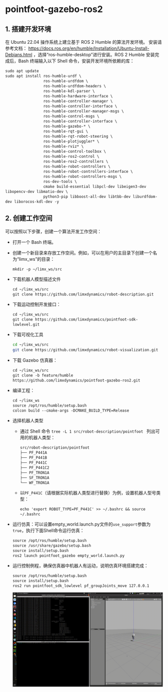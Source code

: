 # pointfoot-gazebo-ros2



## 1. 搭建开发环境

在 Ubuntu 22.04 操作系统上建立基于 ROS 2 Humble 的算法开发环境。 安装请参考文档： https://docs.ros.org/en/humble/Installation/Ubuntu-Install-Debians.html ，选择“ros-humble-desktop”进行安装。ROS 2 Humble 安装完成后，Bash 终端输入以下 Shell 命令，安装开发环境所依赖的库：

```
sudo apt update
sudo apt install ros-humble-urdf \
                 ros-humble-urdfdom \
                 ros-humble-urdfdom-headers \
                 ros-humble-kdl-parser \
                 ros-humble-hardware-interface \
                 ros-humble-controller-manager \
                 ros-humble-controller-interface \
                 ros-humble-controller-manager-msgs \
                 ros-humble-control-msgs \
                 ros-humble-controller-interface \
                 ros-humble-gazebo-* \
                 ros-humble-rqt-gui \
                 ros-humble-rqt-robot-steering \
                 ros-humble-plotjuggler* \
                 ros-humble-rviz* \
                 ros-humble-control-toolbox \
                 ros-humble-ros2-control \
                 ros-humble-ros2-controllers \
                 ros-humble-robot-controllers \
                 ros-humble-robot-controllers-interface \
                 ros-humble-robot-controllers-msgs \
                 ros-dev-tools \
                 cmake build-essential libpcl-dev libeigen3-dev libopencv-dev libmatio-dev \
                 python3-pip libboost-all-dev libtbb-dev liburdfdom-dev liborocos-kdl-dev -y
```

## 2. 创建工作空间

可以按照以下步骤，创建一个算法开发工作空间：

- 打开一个 Bash 终端。

- 创建一个新目录来存放工作空间。例如，可以在用户的主目录下创建一个名为“limx_ws”的目录：

  ```
  mkdir -p ~/limx_ws/src
  ```

- 下载机器人模型描述文件

  ```
  cd ~/limx_ws/src
  git clone https://github.com/limxdynamics/robot-description.git
  ```

- 下载运动控制开发接口：

  ```
  cd ~/limx_ws/src
  git clone https://github.com/limxdynamics/pointfoot-sdk-lowlevel.git
  ```
- 下载可视化工具
    ```Bash
    cd ~/limx_ws/src
    git clone https://github.com/limxdynamics/robot-visualization.git
    ```

- 下载 Gazebo 仿真器：

  ```
  cd ~/limx_ws/src
  git clone -b feature/humble https://github.com/limxdynamics/pointfoot-gazebo-ros2.git
  ```

- 编译工程：

  ```
  cd ~/limx_ws
  source /opt/ros/humble/setup.bash
  colcon build --cmake-args -DCMAKE_BUILD_TYPE=Release
  ```

- 选择机器人类型

  - 通过 Shell 命令 `tree -L 1 src/robot-description/pointfoot ` 列出可用的机器人类型：

    ```
    src/robot-description/pointfoot
    ├── PF_P441A
    ├── PF_P441B
    ├── PF_P441C
    ├── PF_P441C2
    ├── PF_TRON1A
    ├── SF_TRON1A
    └── WF_TRON1A
    ```

  - 以`PF_P441C`（请根据实际机器人类型进行替换）为例，设置机器人型号类型：

    ```
    echo 'export ROBOT_TYPE=PF_P441C' >> ~/.bashrc && source ~/.bashrc
    ```

- 运行仿真：可以设置empty_world.launch.py文件的`use_support`参数为 `true`，执行下面Shell命令运行仿真：

  ```
  source /opt/ros/humble/setup.bash
  source /usr/share/gazebo/setup.bash
  source install/setup.bash
  ros2 launch pointfoot_gazebo empty_world.launch.py
  ```

- 运行控制例程，确保仿真器中机器人有运动，说明仿真环境搭建完成：

  ```
  source /opt/ros/humble/setup.bash
  source install/setup.bash
  ros2 run pointfoot_sdk_lowlevel pf_groupJoints_move 127.0.0.1
  ```
  ![](doc/simulator.gif) 

  
